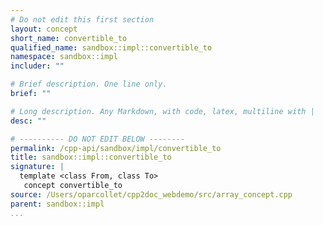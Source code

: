 ```yaml
---
# Do not edit this first section
layout: concept
short_name: convertible_to
qualified_name: sandbox::impl::convertible_to
namespace: sandbox::impl
includer: ""

# Brief description. One line only.
brief: ""

# Long description. Any Markdown, with code, latex, multiline with |
desc: ""

# ---------- DO NOT EDIT BELOW --------
permalink: /cpp-api/sandbox/impl/convertible_to
title: sandbox::impl::convertible_to
signature: |
  template <class From, class To>
   concept convertible_to
source: /Users/oparcollet/cpp2doc_webdemo/src/array_concept.cpp
parent: sandbox::impl
...
```


